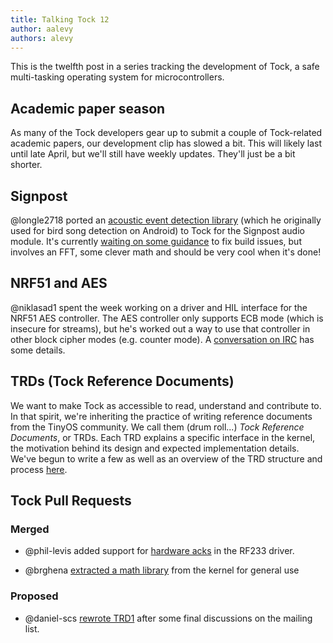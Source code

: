 ```yaml
---
title: Talking Tock 12
author: aalevy
authors: alevy
---
```


This is the twelfth post in a series tracking the development of Tock, a safe
multi-tasking operating system for microcontrollers.

## Academic paper season

As many of the Tock developers gear up to submit a couple of Tock-related
academic papers, our development clip has slowed a bit. This will likely last
until late April, but we'll still have weekly updates. They'll just be a bit
shorter.

## Signpost

@longle2718 ported an [acoustic event detection
library](https://bitbucket.org/longle1/gcwa) (which he originally used for bird
song detection on Android) to Tock for the Signpost audio module. It's
currently [waiting on some guidance](https://github.com/lab11/signpost/pull/46)
to fix build issues, but involves an FFT, some clever math and should be very
cool when it's done!

## NRF51 and AES

@niklasad1 spent the week working on a driver and HIL interface for the NRF51
AES controller. The AES controller only supports ECB mode (which is insecure
for streams), but he's worked out a way to use that controller in other block
cipher modes (e.g. counter mode). A [conversation on
IRC](http://bot.tockos.org/tockbot/tock/msg/445/) has some details.

## TRDs (Tock Reference Documents)

We want to make Tock as accessible to read, understand and contribute to. In
that spirit, we're inheriting the practice of writing reference documents from
the TinyOS community. We call them (drum roll...) _Tock Reference Documents_,
or TRDs. Each TRD explains a specific interface in the kernel, the motivation
behind its design and expected implementation details.  We've begun to write a
few as well as an overview of the TRD structure and process
[here](https://github.com/helena-project/tock/blob/master/doc/reference/trd1-trds.md).

## Tock Pull Requests

### Merged

  * @phil-levis added support for [hardware
    acks](https://github.com/helena-project/tock/pull/293) in the RF233 driver.

  * @brghena [extracted a math
    library](https://github.com/helena-project/tock/pull/312) from the kernel
    for general use

### Proposed

  * @daniel-scs [rewrote TRD1](https://github.com/helena-project/tock/pull/313)
    after some final discussions on the mailing list.

